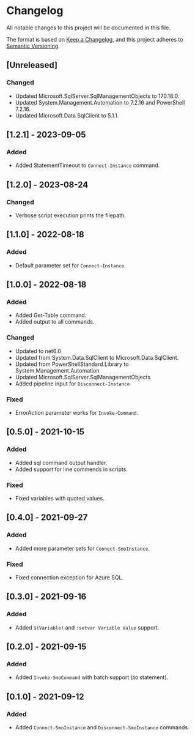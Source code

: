 # Changelog

All notable changes to this project will be documented in this file.

The format is based on [Keep a Changelog](https://keepachangelog.com/en/1.0.0/),
and this project adheres to [Semantic Versioning](https://semver.org/spec/v2.0.0.html).

## [Unreleased]

### Changed

- Updated Microsoft.SqlServer.SqlManagementObjects to 170.18.0.
- Updated System.Management.Automation to 7.2.16 and PowerShell 7.2.16.
- Updated Microsoft.Data.SqlClient to 5.1.1.

## [1.2.1] - 2023-09-05

### Added

- Added StatementTimeout to `Connect-Instance` command.

## [1.2.0] - 2023-08-24

### Changed

- Verbose script execution prints the filepath.

## [1.1.0] - 2022-08-18

### Added

- Default parameter set for `Connect-Instance`.

## [1.0.0] - 2022-08-18

### Added

- Added Get-Table command.
- Added output to all commands.

### Changed

- Updated to net6.0
- Updated from System.Data.SqlClient to Microsoft.Data.SqlClient.
- Updated from PowerShellStandard.Library to System.Management.Automation
- Updated Microsoft.SqlServer.SqlManagementObjects
- Added pipeline input for `Disconnect-Instance`

### Fixed

- ErrorAction parameter works for `Invoke-Command`.

## [0.5.0] - 2021-10-15

### Added

- Added sql command output handler.
- Added support for line commends in scripts.

### Fixed

- Fixed variables with quoted values.

## [0.4.0] - 2021-09-27

### Added

- Added more parameter sets for `Connect-SmoInstance`.

### Fixed

- Fixed connection exception for Azure SQL.

## [0.3.0] - 2021-09-16

### Added

- Added `$(Variable)` and `:setvar Variable Value` support.

## [0.2.0] - 2021-09-15

### Added

- Added `Invoke-SmoCommand` with batch support (`GO` statement).

## [0.1.0] - 2021-09-12

### Added

- Added `Connect-SmoInstance` and `Disconnect-SmoInstance` commands.

<!-- markdownlint-configure-file {"MD024": { "siblings_only": true } } -->
